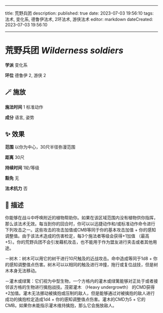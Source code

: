 
---
title: 荒野兵团
description: 
published: true
date: 2023-07-03 19:56:10
tags: 法术, 变化系, 德鲁伊法术, 2环法术, 游侠法术
editor: markdown
dateCreated: 2023-07-03 19:56:10

---

# **荒野兵团** *Wilderness soldiers*

**学派** 变化系 

**环位** 德鲁伊 2, 游侠 2

## 🪄 施放

**施法时间** 1 标准动作

**成分** 语言, 姿势

## ✨ 效果  

**范围** 以你为中心，30尺半径弥漫范围

**距离** 30尺  

**持续时间** 1轮/等级 

**豁免** 无

**法术抗力** 否

## 📖 描述

你能够在战斗中呼唤附近的植物帮助你。如果在该区域范围内没有植物供你指挥，那么该法术无效。每当到你的回合时，你可以以迅捷动作和/或标准动作命令进行下列攻击之一。这些攻击的攻击加值或CMB等同于你的基本攻击加值 + 你的感知调整值。由于该法术造成的伤害检定，每3个施法者等级会获得+1加值 （最高+5）。你的荒野兵团不会引发藉机攻击，也不能用于作为盟友进行夹击或者其他用途。

－树木：树木可以用它的树干进行10尺触及的近战攻击。命中造成等同于1d8 + 你的感知调整值点伤害。树木可以以相同的触及进行冲撞，拖行或复位战技，但是树木本身无法移动。

－灌木或绿篱：它们视为中型生物，一个方格内的灌木或绿篱能够对正处于或者接邻该方格的生物进行擒抱战技。茂密灌木 （Heavy undergrowth） 的CMD获得+2加值。灌木无法挪动被擒抱或压制的敌人，但是能够通过对被擒抱的敌人进行成功的擒抱检定造成1d4 + 你的感知调整值点伤害。灌木的CMD为5 + 它的CMB。如果你未能指示灌木维持擒抱，那么它会施放敌人。
    